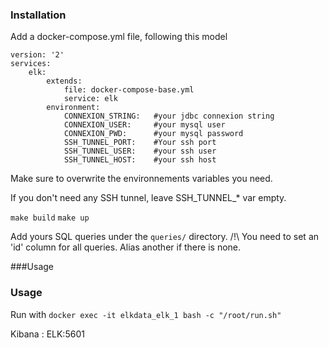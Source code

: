 ### Installation

Add a docker-compose.yml file, following this model
```
version: '2'
services:
    elk:
        extends:
            file: docker-compose-base.yml
            service: elk
        environment:
            CONNEXION_STRING: 	#your jdbc connexion string
            CONNEXION_USER: 	#your mysql user
            CONNEXION_PWD: 		#your mysql password
            SSH_TUNNEL_PORT: 	#Your ssh port
            SSH_TUNNEL_USER: 	#your ssh user
            SSH_TUNNEL_HOST: 	#your ssh host

```

Make sure to overwrite the environnements variables you need.

If you don't need any SSH tunnel, leave SSH_TUNNEL_* var empty.

`make build`
`make up`

Add yours SQL queries under the `queries/` directory.
/!\ You need to set an 'id' column for all queries. Alias another if there is none.

###Usage

### Usage

Run with `docker exec -it elkdata_elk_1 bash -c "/root/run.sh"`

Kibana : ELK:5601
